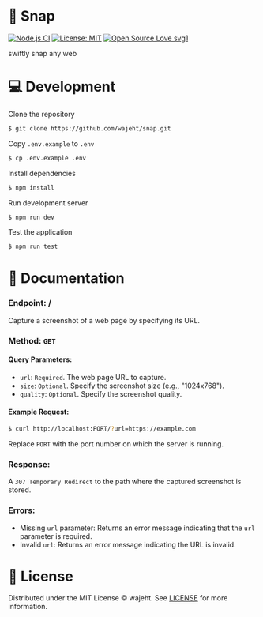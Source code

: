 # 📸 Snap

[![Node.js CI](https://github.com/wajeht/snap/actions/workflows/ci.yml/badge.svg?branch=main)](https://github.com/wajeht/snap/actions/workflows/ci.yml) [![License: MIT](https://img.shields.io/badge/License-MIT-blue.svg)](https://github.com/wajeht/snap/blob/main/LICENSE) [![Open Source Love svg1](https://badges.frapsoft.com/os/v1/open-source.svg?v=103)](https://github.com/wajeht/snap)

swiftly snap any web

# 💻 Development

Clone the repository

```bash
$ git clone https://github.com/wajeht/snap.git
```

Copy `.env.example` to `.env`

```bash
$ cp .env.example .env
```

Install dependencies

```bash
$ npm install
```

Run development server

```bash
$ npm run dev
```

Test the application

```bash
$ npm run test
```

# 📖 Documentation

### Endpoint: /

Capture a screenshot of a web page by specifying its URL.

### Method: `GET`

#### Query Parameters:

- `url`: `Required`. The web page URL to capture.
- `size`: `Optional`. Specify the screenshot size (e.g., "1024x768").
- `quality`: `Optional`. Specify the screenshot quality.

#### Example Request:

```bash
$ curl http://localhost:PORT/?url=https://example.com
```

Replace `PORT` with the port number on which the server is running.

### Response:

A `307 Temporary Redirect` to the path where the captured screenshot is stored.

### Errors:

- Missing `url` parameter: Returns an error message indicating that the `url` parameter is required.
- Invalid `url`: Returns an error message indicating the URL is invalid.

# 📜 License

Distributed under the MIT License © wajeht. See [LICENSE](./LICENSE) for more information.

```

```
